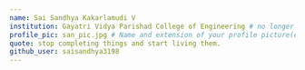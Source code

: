 ```yaml
---
name: Sai Sandhya Kakarlamudi V 
institution: Gayatri Vidya Parishad College of Engineering # no longer than 58 characters
profile_pic: san_pic.jpg # Name and extension of your profile picture(ex. mona.png)
quote: stop completing things and start living them.
github_user: saisandhya3198
---
```

